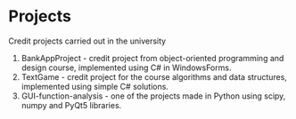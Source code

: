 # Projects
Credit projects carried out in the university
1. BankAppProject - credit project from object-oriented programming and design course, implemented using C# in WindowsForms.
2. TextGame - credit project for the course algorithms and data structures, implemented using simple C# solutions.
3. GUI-function-analysis - one of the projects made in Python using scipy, numpy and PyQt5 libraries.
